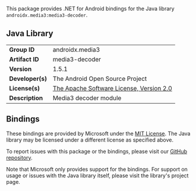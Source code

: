 This package provides .NET for Android bindings for the Java library `androidx.media3:media3-decoder`.

## Java Library

| | |
|-|-|
| **Group ID** | androidx.media3 |
| **Artifact ID** | media3-decoder |
| **Version** | 1.5.1 |
| **Developer(s)** | The Android Open Source Project |
| **License(s)** | [The Apache Software License, Version 2.0](http://www.apache.org/licenses/LICENSE-2.0.txt) |
| **Description** | Media3 decoder module |

## Bindings

These bindings are provided by Microsoft under the [MIT License](https://opensource.org/licenses/MIT). The Java
library may be licensed under a different license as specified above.

To report issues with this package or the bindings, please visit our [GitHub repository](https://aka.ms/android-libraries).

Note that Microsoft only provides support for the bindings. For support on
usage or issues with the Java library itself, please visit the library's project page.
